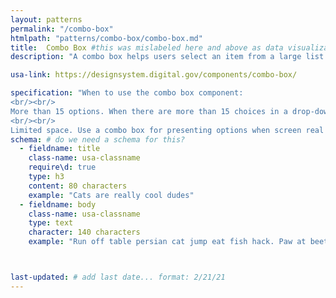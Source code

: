 ```yaml
---
layout: patterns
permalink: "/combo-box"
htmlpath: "patterns/combo-box/combo-box.md"
title:  Combo Box #this was mislabeled here and above as data visualizations.  I changed it to combo box.
description: "A combo box helps users select an item from a large list of options."

usa-link: https://designsystem.digital.gov/components/combo-box/

specification: "When to use the combo box component:
<br/><br/>
More than 15 options. When there are more than 15 choices in a drop-down list it can be hard to navigate with scrolling only.
<br/><br/>
Limited space. Use a combo box for presenting options when screen real estate is limited."
schema: # do we need a schema for this?
  - fieldname: title
    class-name: usa-classname
    require\d: true
    type: h3
    content: 80 characters
    example: "Cats are really cool dudes"
  - fieldname: body
    class-name: usa-classname
    type: text
    character: 140 characters
    example: "Run off table persian cat jump eat fish hack. Paw at beetle and eat it before it gets away demand"



last-updated: # add last date... format: 2/21/21
---
```

<!--- if extra information is needed for this pattern, write here in Markdown. -->
<!--- to learn markdown format go to https://docs.github.com/en/github/writing-on-github/basic-writing-and-formatting-syntax -->


